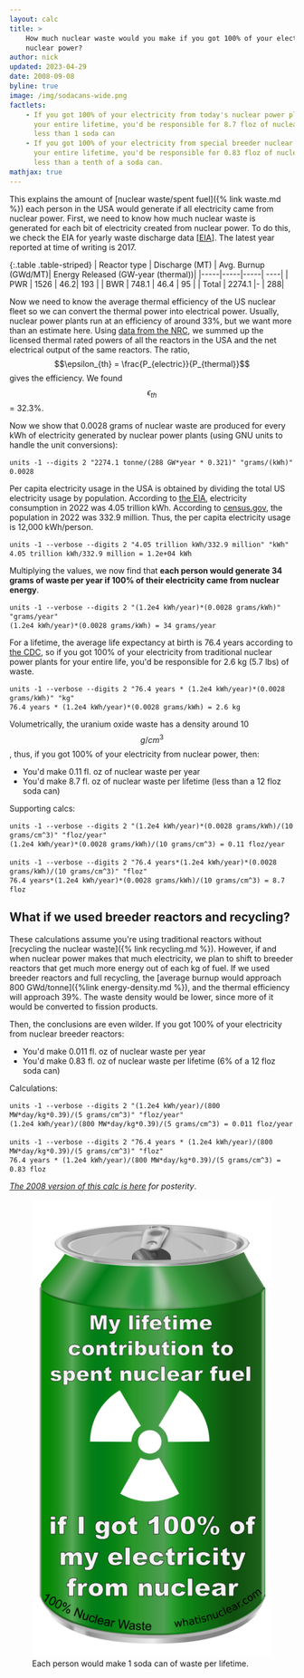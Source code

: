 ```yaml
---
layout: calc
title: >
    How much nuclear waste would you make if you got 100% of your electricity from
    nuclear power?
author: nick
updated: 2023-04-29
date: 2008-09-08
byline: true
image: /img/sodacans-wide.png
factlets: 
    - If you got 100% of your electricity from today's nuclear power plants for
      your entire lifetime, you'd be responsible for 8.7 floz of nuclear waste;
      less than 1 soda can
    - If you got 100% of your electricity from special breeder nuclear plants for
      your entire lifetime, you'd be responsible for 0.83 floz of nuclear waste;
      less than a tenth of a soda can.
mathjax: true
---
```



<div class="row">
<div class="col-lg-8" markdown="1">

This explains the amount of [nuclear waste/spent fuel]({% link waste.md %}) each person
in the USA would generate if all electricity came from nuclear power. First, we
need to know how much nuclear waste is generated for each bit of electricity
created from nuclear power. To do this, we check the EIA for yearly waste
discharge data [[EIA](https://www.eia.gov/nuclear/spent_fuel/ussnftab3.php)]. The latest year reported at time of writing is 2017.

{:.table .table-striped}
| Reactor type | Discharge (MT) | Avg. Burnup (GWd/MT)| Energy Released (GW-year (thermal))| 
|-----|-----|-----| ----|
| PWR | 1526  | 46.2| 193 | 
| BWR |  748.1 | 46.4 | 95 | 
| Total |  2274.1 |- | 288| 

Now we need to know the average thermal efficiency of the US nuclear fleet so we
can convert the thermal power into electrical power. Usually, nuclear power
plants run at an efficiency of around 33%, but we want more than an estimate
here. Using [data from the
NRC](https://www.nrc.gov/reading-rm/doc-collections/datasets/reactors-operating.xlsx),
we summed up the licensed thermal rated powers of all the reactors in the USA
and the net electrical output of the same reactors. The ratio,
$$\epsilon_{th} = \frac{P_{electric}}{P_{thermal}}$$ gives the efficiency. We
found $$\epsilon_{th}$$ = 32.3%.

Now we show that 0.0028 grams of nuclear waste are produced for every kWh
of electricity generated by nuclear power plants (using GNU units to handle the
unit conversions):

    units -1 --digits 2 "2274.1 tonne/(288 GW*year * 0.321)" "grams/(kWh)"
    0.0028

Per capita electricity usage in the USA is obtained by dividing the total US
electricity usage by population. According to [the
EIA](https://www.eia.gov/energyexplained/electricity/use-of-electricity.php),
electricity consumption in 2022 was 4.05 trillion kWh. According to
[census.gov](https://www.census.gov/popclock/), the population in 2022 was 332.9
million. Thus, the per capita electricity usage is 12,000 kWh/person.

    units -1 --verbose --digits 2 "4.05 trillion kWh/332.9 million" "kWh"
    4.05 trillion kWh/332.9 million = 1.2e+04 kWh

Multiplying the values, we now find that **each person would generate 34 grams of
waste per year if 100% of their electricity came from nuclear energy**.

    units -1 --verbose --digits 2 "(1.2e4 kWh/year)*(0.0028 grams/kWh)" "grams/year"
    (1.2e4 kWh/year)*(0.0028 grams/kWh) = 34 grams/year

For a lifetime, the average life expectancy at birth is 76.4 years according to
[the CDC](https://www.cdc.gov/nchs/fastats/life-expectancy.htm), so if you got
100% of your electricity from traditional nuclear power plants for your entire
life, you'd be responsible for 2.6 kg (5.7 lbs) of waste.

    units -1 --verbose --digits 2 "76.4 years * (1.2e4 kWh/year)*(0.0028 grams/kWh)" "kg"
	76.4 years * (1.2e4 kWh/year)*(0.0028 grams/kWh) = 2.6 kg

Volumetrically, the uranium oxide waste has a density around 10 $$g/cm^3$$, thus, if you got 100% of your electricity from nuclear power, then:

* You'd make 0.11 fl. oz of nuclear waste per year
* You'd make 8.7 fl. oz of nuclear waste per lifetime (less than a 12 floz soda can)

Supporting calcs: 

    units -1 --verbose --digits 2 "(1.2e4 kWh/year)*(0.0028 grams/kWh)/(10 grams/cm^3)" "floz/year"
	(1.2e4 kWh/year)*(0.0028 grams/kWh)/(10 grams/cm^3) = 0.11 floz/year

    units -1 --verbose --digits 2 "76.4 years*(1.2e4 kWh/year)*(0.0028 grams/kWh)/(10 grams/cm^3)" "floz"
	76.4 years*(1.2e4 kWh/year)*(0.0028 grams/kWh)/(10 grams/cm^3) = 8.7 floz

## What if we used breeder reactors and recycling?

These calculations assume you're using traditional reactors without [recycling
the nuclear waste]({% link recycling.md %}). However, if and when nuclear power
makes that much electricity, we plan to shift to breeder reactors that get much
more energy out of each kg of fuel. If we used breeder reactors and full recycling,
the [average burnup would approach 800 GWd/tonne]({%link energy-density.md %}), and
the thermal efficiency will approach 39%. The waste density would be lower, since
more of it would be converted to fission products.

Then, the conclusions are even wilder. If you got 100% of your electricity from
nuclear breeder reactors:

* You'd make 0.011 fl. oz of nuclear waste per year
* You'd make 0.83 fl. oz of nuclear waste per lifetime (6% of a 12 floz soda can)

Calculations:

    units -1 --verbose --digits 2 "(1.2e4 kWh/year)/(800 MW*day/kg*0.39)/(5 grams/cm^3)" "floz/year"
	(1.2e4 kWh/year)/(800 MW*day/kg*0.39)/(5 grams/cm^3) = 0.011 floz/year

    units -1 --verbose --digits 2 "76.4 years * (1.2e4 kWh/year)/(800 MW*day/kg*0.39)/(5 grams/cm^3)" "floz"
	76.4 years * (1.2e4 kWh/year)/(800 MW*day/kg*0.39)/(5 grams/cm^3) = 0.83 floz

*[The 2008 version of this calc is here](/assets/waste_per_person.pdf) for posterity*.

</div>
<div class="col-lg-4" markdown="1">
<figure>
<a href="/img/sodacans.png">
<img class="img-fluid w-100" src="/img/sodacans.png" 
{% imagesize /img/sodacans.png:props %}  
alt="A soda can of nuclear waste"/></a>
<figcaption markdown="1" class="figure-caption">Each person would make 1 soda can of waste per lifetime.
</figcaption>
</figure>
</div>
</div>